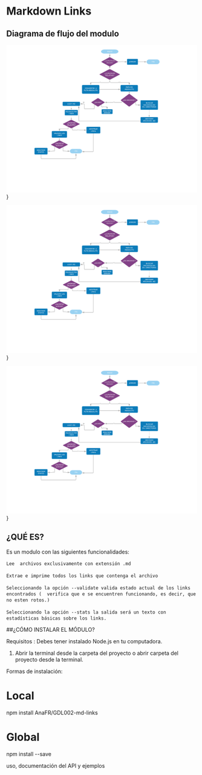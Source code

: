 # Markdown Links


## Diagrama de flujo del modulo
 ![Diagrama de flujo](https://github.com/AnaFR/GDL002-md-links/blob/master/img/flujograma.png)}

  ![Diagrama de flujo](https://github.com/AnaFR/GDL002-md-links/blob/master/img/flujograma.png)}



 ![Diagrama de flujo](https://github.com/AnaFR/GDL002-md-links/blob/master/img/flujograma.png)}






## ¿QUÉ ES?
Es un modulo con las siguientes funcionalidades:

    Lee  archivos exclusivamente con extensión .md

    Extrae e imprime todos los links que contenga el archivo

    Seleccionando la opción --validate valida estado actual de los links encontrados (  verifica que e se encuentren funcionando, es decir, que no esten rotos.)
    
    Seleccionando la opción --stats la salida será un texto con estadísticas básicas sobre los links.




 

##¿CÓMO INSTALAR EL MÓDULO?

Requisitos : Debes tener instalado Node.js en tu computadora.

1. Abrir la terminal desde la carpeta del proyecto o abrir carpeta del proyecto desde la terminal.

Formas de instalación: 

# Local

npm install AnaFR/GDL002-md-links

# Global

npm install --save 

uso, documentación del API y ejemplos


